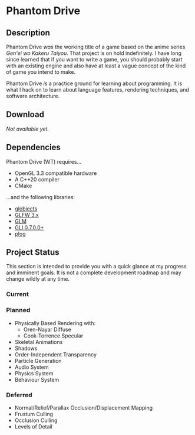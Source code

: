 Phantom Drive
=============

Description
-----------

Phantom Drive *was* the working title of a game based on the anime
series *Gen'ei wo Kakeru Taiyou*. That project is on hold indefinitely. I have
long since learned that if you want to write a game, you should probably start
with an existing engine and also have at least a vague concept of the kind of
game you intend to make.

Phantom Drive *is* a practice ground for learning about programming. It is
what I hack on to learn about language features, rendering techniques, and
software architecture.

Download
--------

*Not available yet.*

Dependencies
------------

Phantom Drive (WT) requires...

*   OpenGL 3.3 compatible hardware
*   A C++20 compiler
*   CMake

...and the following libraries:

*   [globjects](https://github.com/cginternals/globjects)
*   [GLFW 3.x](http://www.glfw.org/)
*   [GLM](http://glm.g-truc.net/)
*   [GLI 0.7.0.0+](http://gli.g-truc.net/)
*   [plog](https://github.com/SergiusTheBest/plog)

Project Status
--------------

This section is intended to provide you with a quick glance at my progress and 
imminent goals. It is not a complete development roadmap and may change wildly
at any time.

### Current

### Planned

*   Physically Based Rendering with:
    *   Oren-Nayar Diffuse
    *   Cook-Torrence Specular
*   Skeletal Animations
*   Shadows
*   Order-Independent Transparency
*   Particle Generation
*   Audio System
*   Physics System
*   Behaviour System

### Deferred

*   Normal/Relief/Parallax Occlusion/Displacement Mapping
*   Frustum Culling
*   Occlusion Culling
*   Levels of Detail
